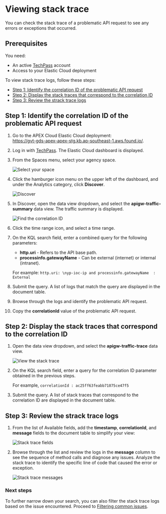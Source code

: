 # Viewing stack trace

You can check the stack trace of a problematic API request to see any errors or exceptions that occurred. 

## Prerequisites
You need:
- An active [TechPass](https://docs.developer.tech.gov.sg/docs/apex-cloud-onboarding/docs/techpass) account
- Access to your Elastic Cloud deployment

To view stack trace logs, follow these steps:

- [Step 1: Identify the correlation ID of the problematic API request](#step-1-identify-the-correlation-id-of-the-problematic-api-request)
- [Step 2: Display the stack traces that correspond to the correlation ID](#step-2-display-the-stack-traces-that-correspond-to-the-correlation-id)
- [Step 3: Review the strack trace logs](#step-3-review-the-strack-trace-logs)

## Step 1: Identify the correlation ID of the problematic API request

1. Go to the APEX Cloud Elastic Cloud deployment: <br>
    https://gvt-gds-apex-apex-stg.kb.ap-southeast-1.aws.found.io/. 

1. Log in with [TechPass](https://docs.developer.tech.gov.sg/docs/apex-cloud-onboarding/docs/techpass). The Elastic Cloud dashboard is displayed. 

1. From the Spaces menu, select your agency space.

    ![Select your space](https://docs.developer.tech.gov.sg/docs/apex-cloud-troubleshooting-guide/images/login-spaces.png ":size=230") 

1. Click the hamburger icon menu on the upper left of the dashboard, and under the Analytics category, click **Discover**. 

    ![Discover](https://docs.developer.tech.gov.sg/docs/apex-cloud-troubleshooting-guide/images/discover.png ":size=150")

1. In Discover, open the data view dropdown, and select the **apigw-traffic-summary** data view. The traffic summary is displayed.

    ![Find the correlation ID](https://docs.developer.tech.gov.sg/docs/apex-cloud-troubleshooting-guide/images/find-correlation-ID.png)

1. Click the time range icon, and select a time range. 

1. On the KQL search field, enter a combined query for the following parameters:
    - **http.uri** - Refers to the API base path.
    - **processinfo.gatewayName** - Can be external (internet) or internal (intranet).

    For example: `http.uri: \nyp-ioc-ip and processinfo.gatewayName  : External`

1. Submit the query. A list of logs that match the query are displayed in the document table. 

1. Browse through the logs and identify the problematic API request.

1. Copy the **correlationId** value of the problematic API request.

## Step 2: Display the stack traces that correspond to the correlation ID

1. Open the data view dropdown, and select the **apigw-traffic-trace** data view.

    ![View the stack trace](https://docs.developer.tech.gov.sg/docs/apex-cloud-troubleshooting-guide/images/stack-trace.png)

1. On the KQL search field, enter a query for the correlation ID parameter obtained in the previous steps.

    For example, `correlationId : ac25ff63feabb71075ce47f5`

1. Submit the query. A list of stack traces that correspond to the correlation ID are displayed in the document table.

## Step 3: Review the strack trace logs 

1. From the list of Available fields, add the **timestamp**, **correlationId**, and **message** fields to the document table to simplify your view: 

    ![Stack trace fields](https://docs.developer.tech.gov.sg/docs/apex-cloud-troubleshooting-guide/images/stack-trace-fields.png ":size=343")

1. Browse through the list and review the logs in the **message** column to see the sequence of method calls and diagnose any issues. Analyze the stack trace to identify the specific line of code that caused the error or exception.

    ![Stack trace messages](https://docs.developer.tech.gov.sg/docs/apex-cloud-troubleshooting-guide/images/stack-trace-messages.png)

### Next steps

To further narrow down your search, you can also filter the stack trace logs based on the issue encountered. Proceed to [Filtering common issues](https://docs.developer.tech.gov.sg/docs/apex-cloud-troubleshooting-guide/docs/logs/filtering-common-issues).